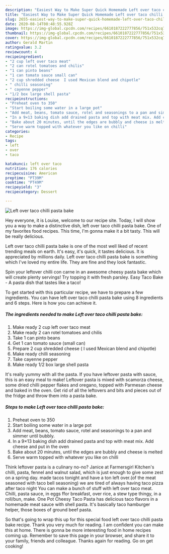```yaml
---
description: "Easiest Way to Make Super Quick Homemade Left over taco chilli pasta bake"
title: "Easiest Way to Make Super Quick Homemade Left over taco chilli pasta bake"
slug: 2655-easiest-way-to-make-super-quick-homemade-left-over-taco-chilli-pasta-bake
date: 2020-08-14T08:48:55.928Z
image: https://img-global.cpcdn.com/recipes/6610187222777856/751x532cq70/left-over-taco-chilli-pasta-bake-recipe-main-photo.jpg
thumbnail: https://img-global.cpcdn.com/recipes/6610187222777856/751x532cq70/left-over-taco-chilli-pasta-bake-recipe-main-photo.jpg
cover: https://img-global.cpcdn.com/recipes/6610187222777856/751x532cq70/left-over-taco-chilli-pasta-bake-recipe-main-photo.jpg
author: Gerald Martin
ratingvalue: 3.2
reviewcount: 4
recipeingredient:
- "2 cup left over taco meat"
- "2 can rotel tomatoes and chilis"
- "1 can pinto beans"
- "1 can tomato sauce small can"
- "2 cup shredded cheese  I used Mexican blend and chipotle"
- " chilli seasoning"
- " cayenne pepper"
- "1/2 box large shell pasta"
recipeinstructions:
- "Preheat oven to 350"
- "Start boiling some water in a large pot"
- "Add meat, beans, tomato sauce, rotel and seasonings to a pan and simmer until bubbly."
- "In a 9×13 baking dish add drained pasta and top with meat mix. Add cheese and put in the oven"
- "Bake about 20 minutes, until the edges are bubbly and cheese is melted"
- "Serve warm topped with whatever you like on chilli"
categories:
- Recipe
tags:
- left
- over
- taco

katakunci: left over taco 
nutrition: 176 calories
recipecuisine: American
preptime: "PT39M"
cooktime: "PT49M"
recipeyield: "3"
recipecategory: Dessert

---
```



![Left over taco chilli pasta bake](https://img-global.cpcdn.com/recipes/6610187222777856/751x532cq70/left-over-taco-chilli-pasta-bake-recipe-main-photo.jpg)

Hey everyone, it is Louise, welcome to our recipe site. Today, I will show you a way to make a distinctive dish, left over taco chilli pasta bake. One of my favorites food recipes. This time, I'm gonna make it a bit tasty. This will be really delicious.

Left over taco chilli pasta bake is one of the most well liked of recent trending meals on earth. It's easy, it's quick, it tastes delicious. It is appreciated by millions daily. Left over taco chilli pasta bake is something which I've loved my entire life. They are fine and they look fantastic.

Spin your leftover chilli con carne in an awesome cheesy pasta bake which will create plenty servings! Try topping it with fresh parsley. Easy Taco Bake - A pasta dish that tastes like a taco!


To get started with this particular recipe, we have to prepare a few ingredients. You can have left over taco chilli pasta bake using 8 ingredients and 6 steps. Here is how you can achieve it.

<!--inarticleads1-->

##### The ingredients needed to make Left over taco chilli pasta bake:

1. Make ready 2 cup left over taco meat
1. Make ready 2 can rotel tomatoes and chilis
1. Take 1 can pinto beans
1. Get 1 can tomato sauce (small can)
1. Prepare 2 cup shredded cheese ( I used Mexican blend and chipotle)
1. Make ready  chilli seasoning
1. Take  cayenne pepper
1. Make ready 1/2 box large shell pasta


It&#39;s really yummy with all the pasta. If you have leftover pasta with sauce, this is an easy meal to make! Leftover pasta is mixed with scamorza cheese, some dried chilli pepper flakes and oregano, topped with Parmesan cheese and baked in the oven. Get rid of all the leftovers and bits and pieces out of the fridge and throw them into a pasta bake. 

<!--inarticleads2-->

##### Steps to make Left over taco chilli pasta bake:

1. Preheat oven to 350
1. Start boiling some water in a large pot
1. Add meat, beans, tomato sauce, rotel and seasonings to a pan and simmer until bubbly.
1. In a 9×13 baking dish add drained pasta and top with meat mix. Add cheese and put in the oven
1. Bake about 20 minutes, until the edges are bubbly and cheese is melted
1. Serve warm topped with whatever you like on chilli


Think leftover pasta is a culinary no-no? Janice at Farmersgirl Kitchen&#39;s chilli, pasta, fennel and walnut salad, which is just enough to give some zest on a spring day. made tacos tonight and have a ton left over.(of the meat seasoned with taco bell seasoning) we are tired of always having taco pizza after taco night You can make a bunch of stuff with left over taco meat. Chilli, pasta sauce, in eggs ffor breakfast, over rice, a stew type thingy, in a roll/bun, make. One Pot Cheesy Taco Pasta has delicious taco flavors in a homemade meat sauce with shell pasta. It&#39;s basically taco hamburger helper, those boxes of ground beef pasta. 

So that's going to wrap this up for this special food left over taco chilli pasta bake recipe. Thank you very much for reading. I am confident you can make this at home. There is gonna be more interesting food in home recipes coming up. Remember to save this page in your browser, and share it to your family, friends and colleague. Thanks again for reading. Go on get cooking!
